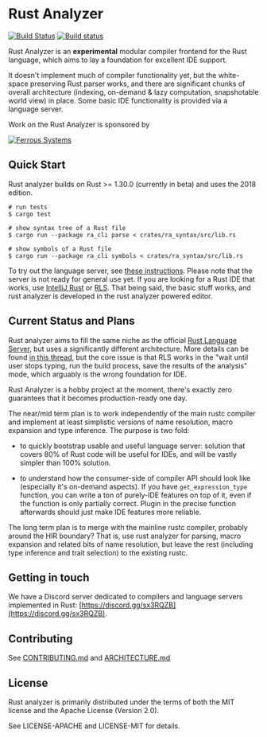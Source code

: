 # Rust Analyzer

[![Build Status](https://travis-ci.org/rust-analyzer/rust-analyzer.svg?branch=master)](https://travis-ci.org/rust-analyzer/rust-analyzer)
[![Build status](https://ci.appveyor.com/api/projects/status/vtt455oi3hjy9uvk/branch/master?svg=true)](https://ci.appveyor.com/project/matklad/rust-analyzer/branch/master)


Rust Analyzer is an **experimental** modular compiler frontend for the
Rust language, which aims to lay a foundation for excellent IDE
support.

It doesn't implement much of compiler functionality yet, but the
white-space preserving Rust parser works, and there are significant
chunks of overall architecture (indexing, on-demand & lazy
computation, snapshotable world view) in place. Some basic IDE
functionality is provided via a language server.

Work on the Rust Analyzer is sponsored by

[![Ferrous Systems](https://ferrous-systems.com/images/ferrous-logo-text.svg)](https://ferrous-systems.com/)


## Quick Start

Rust analyzer builds on Rust >= 1.30.0 (currently in beta) and uses
the 2018 edition.

```
# run tests
$ cargo test

# show syntax tree of a Rust file
$ cargo run --package ra_cli parse < crates/ra_syntax/src/lib.rs

# show symbols of a Rust file
$ cargo run --package ra_cli symbols < crates/ra_syntax/src/lib.rs
```

To try out the language server, see [these
instructions](./editors/README.md). Please note that the server is not
ready for general use yet. If you are looking for a Rust IDE that
works, use [IntelliJ
Rust](https://github.com/intellij-rust/intellij-rust) or
[RLS](https://github.com/rust-lang-nursery/rls). That being said, the
basic stuff works, and rust analyzer is developed in the rust analyzer
powered editor.


## Current Status and Plans

Rust analyzer aims to fill the same niche as the official [Rust
Language Server](https://github.com/rust-lang-nursery/rls), but uses a
significantly different architecture. More details can be found [in
this
thread](https://internals.rust-lang.org/t/2019-strategy-for-rustc-and-the-rls/8361),
but the core issue is that RLS works in the "wait until user stops
typing, run the build process, save the results of the analysis" mode,
which arguably is the wrong foundation for IDE.

Rust Analyzer is a hobby project at the moment, there's exactly zero
guarantees that it becomes production-ready one day.

The near/mid term plan is to work independently of the main rustc
compiler and implement at least simplistic versions of name
resolution, macro expansion and type inference. The purpose is two
fold:

* to quickly bootstrap usable and useful language server: solution
  that covers 80% of Rust code will be useful for IDEs, and will be
  vastly simpler than 100% solution.

* to understand how the consumer-side of compiler API should look like
  (especially it's on-demand aspects). If you have
  `get_expression_type` function, you can write a ton of purely-IDE
  features on top of it, even if the function is only partially
  correct. Plugin in the precise function afterwards should just make
  IDE features more reliable.

The long term plan is to merge with the mainline rustc compiler,
probably around the HIR boundary? That is, use rust analyzer for
parsing, macro expansion and related bits of name resolution, but
leave the rest (including type inference and trait selection) to the
existing rustc.

## Getting in touch

We have a Discord server dedicated to compilers and language servers
implemented in Rust: [https://discord.gg/sx3RQZB](https://discord.gg/sx3RQZB).

## Contributing

See [CONTRIBUTING.md](./CONTRIBUTING.md) and [ARCHITECTURE.md](./ARCHITECTURE.md)


## License

Rust analyzer is primarily distributed under the terms of both the MIT
license and the Apache License (Version 2.0).

See LICENSE-APACHE and LICENSE-MIT for details.

